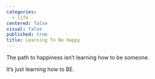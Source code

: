 ```yaml
---
categories:
  - life
centered: false
visual: false
published: true
title: Learning To Be Happy
---
```

The path to happiness
isn’t learning how to be someone.

It’s just learning 
how to BE.

